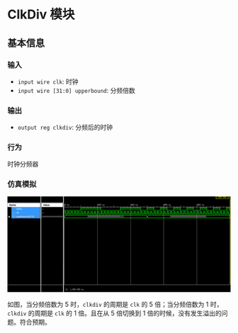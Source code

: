 # ClkDiv 模块

## 基本信息

### 输入

* `input wire clk`: 时钟
* `input wire [31:0] upperbound`: 分频倍数

### 输出

* `output reg clkdiv`: 分频后的时钟

### 行为

时钟分频器

### 仿真模拟

![](./img/ClkDiv.png)

如图，当分频倍数为 5 时，`clkdiv` 的周期是 `clk` 的 5 倍；当分频倍数为 1 时，`clkdiv` 的周期是 `clk` 的 1 倍。且在从 5 倍切换到 1 倍的时候，没有发生溢出的问题。符合预期。
